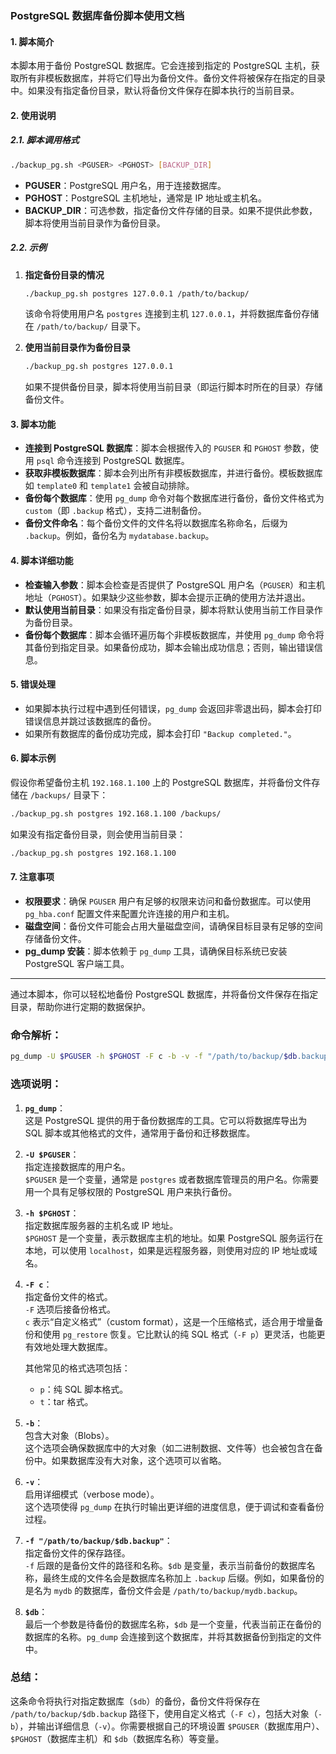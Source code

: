 ### PostgreSQL 数据库备份脚本使用文档

#### 1. 脚本简介
本脚本用于备份 PostgreSQL 数据库。它会连接到指定的 PostgreSQL 主机，获取所有非模板数据库，并将它们导出为备份文件。备份文件将被保存在指定的目录中。如果没有指定备份目录，默认将备份文件保存在脚本执行的当前目录。

#### 2. 使用说明

##### 2.1. 脚本调用格式
```bash
./backup_pg.sh <PGUSER> <PGHOST> [BACKUP_DIR]
```

- **PGUSER**：PostgreSQL 用户名，用于连接数据库。
- **PGHOST**：PostgreSQL 主机地址，通常是 IP 地址或主机名。
- **BACKUP_DIR**：可选参数，指定备份文件存储的目录。如果不提供此参数，脚本将使用当前目录作为备份目录。

##### 2.2. 示例

1. **指定备份目录的情况**
   ```bash
   ./backup_pg.sh postgres 127.0.0.1 /path/to/backup/
   ```
   该命令将使用用户名 `postgres` 连接到主机 `127.0.0.1`，并将数据库备份存储在 `/path/to/backup/` 目录下。

2. **使用当前目录作为备份目录**
   ```bash
   ./backup_pg.sh postgres 127.0.0.1
   ```
   如果不提供备份目录，脚本将使用当前目录（即运行脚本时所在的目录）存储备份文件。

#### 3. 脚本功能

- **连接到 PostgreSQL 数据库**：脚本会根据传入的 `PGUSER` 和 `PGHOST` 参数，使用 `psql` 命令连接到 PostgreSQL 数据库。
- **获取非模板数据库**：脚本会列出所有非模板数据库，并进行备份。模板数据库如 `template0` 和 `template1` 会被自动排除。
- **备份每个数据库**：使用 `pg_dump` 命令对每个数据库进行备份，备份文件格式为 `custom`（即 `.backup` 格式），支持二进制备份。
- **备份文件命名**：每个备份文件的文件名将以数据库名称命名，后缀为 `.backup`。例如，备份名为 `mydatabase.backup`。

#### 4. 脚本详细功能

- **检查输入参数**：脚本会检查是否提供了 PostgreSQL 用户名（`PGUSER`）和主机地址（`PGHOST`）。如果缺少这些参数，脚本会提示正确的使用方法并退出。
- **默认使用当前目录**：如果没有指定备份目录，脚本将默认使用当前工作目录作为备份目录。
- **备份每个数据库**：脚本会循环遍历每个非模板数据库，并使用 `pg_dump` 命令将其备份到指定目录。如果备份成功，脚本会输出成功信息；否则，输出错误信息。

#### 5. 错误处理

- 如果脚本执行过程中遇到任何错误，`pg_dump` 会返回非零退出码，脚本会打印错误信息并跳过该数据库的备份。
- 如果所有数据库的备份成功完成，脚本会打印 `"Backup completed."`。

#### 6. 脚本示例

假设你希望备份主机 `192.168.1.100` 上的 PostgreSQL 数据库，并将备份文件存储在 `/backups/` 目录下：

```bash
./backup_pg.sh postgres 192.168.1.100 /backups/
```

如果没有指定备份目录，则会使用当前目录：

```bash
./backup_pg.sh postgres 192.168.1.100
```

#### 7. 注意事项

- **权限要求**：确保 `PGUSER` 用户有足够的权限来访问和备份数据库。可以使用 `pg_hba.conf` 配置文件来配置允许连接的用户和主机。
- **磁盘空间**：备份文件可能会占用大量磁盘空间，请确保目标目录有足够的空间存储备份文件。
- **pg_dump 安装**：脚本依赖于 `pg_dump` 工具，请确保目标系统已安装 PostgreSQL 客户端工具。

---

通过本脚本，你可以轻松地备份 PostgreSQL 数据库，并将备份文件保存在指定目录，帮助你进行定期的数据保护。


### 命令解析：

```bash
pg_dump -U $PGUSER -h $PGHOST -F c -b -v -f "/path/to/backup/$db.backup" $db
```

### 选项说明：

1. **`pg_dump`**：  
   这是 PostgreSQL 提供的用于备份数据库的工具。它可以将数据库导出为 SQL 脚本或其他格式的文件，通常用于备份和迁移数据库。

2. **`-U $PGUSER`**：  
   指定连接数据库的用户名。  
   `$PGUSER` 是一个变量，通常是 `postgres` 或者数据库管理员的用户名。你需要用一个具有足够权限的 PostgreSQL 用户来执行备份。

3. **`-h $PGHOST`**：  
   指定数据库服务器的主机名或 IP 地址。  
   `$PGHOST` 是一个变量，表示数据库主机的地址。如果 PostgreSQL 服务运行在本地，可以使用 `localhost`，如果是远程服务器，则使用对应的 IP 地址或域名。

4. **`-F c`**：  
   指定备份文件的格式。  
   `-F` 选项后接备份格式。  
   `c` 表示“自定义格式”（custom format），这是一个压缩格式，适合用于增量备份和使用 `pg_restore` 恢复。它比默认的纯 SQL 格式（`-F p`）更灵活，也能更有效地处理大数据库。

   其他常见的格式选项包括：
    - `p`：纯 SQL 脚本格式。
    - `t`：tar 格式。

5. **`-b`**：  
   包含大对象（Blobs）。  
   这个选项会确保数据库中的大对象（如二进制数据、文件等）也会被包含在备份中。如果数据库没有大对象，这个选项可以省略。

6. **`-v`**：  
   启用详细模式（verbose mode）。  
   这个选项使得 `pg_dump` 在执行时输出更详细的进度信息，便于调试和查看备份过程。

7. **`-f "/path/to/backup/$db.backup"`**：  
   指定备份文件的保存路径。  
   `-f` 后跟的是备份文件的路径和名称。`$db` 是变量，表示当前备份的数据库名称，最终生成的文件名会是数据库名称加上 `.backup` 后缀。例如，如果备份的是名为 `mydb` 的数据库，备份文件会是 `/path/to/backup/mydb.backup`。

8. **`$db`**：  
   最后一个参数是待备份的数据库名称，`$db` 是一个变量，代表当前正在备份的数据库的名称。`pg_dump` 会连接到这个数据库，并将其数据备份到指定的文件中。

### 总结：
这条命令将执行对指定数据库（`$db`）的备份，备份文件将保存在 `/path/to/backup/$db.backup` 路径下，使用自定义格式（`-F c`），包括大对象（`-b`），并输出详细信息（`-v`）。你需要根据自己的环境设置 `$PGUSER`（数据库用户）、`$PGHOST`（数据库主机）和 `$db`（数据库名称）等变量。
